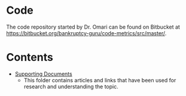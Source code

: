 # Code

The code repository started by Dr. Omari can be found on Bitbucket at https://bitbucket.org/bankruptcy-guru/code-metrics/src/master/.

# Contents

* [Supporting Documents](./Supporting%20Documents)
  * This folder contains articles and links that have been used for research and understanding the topic.
